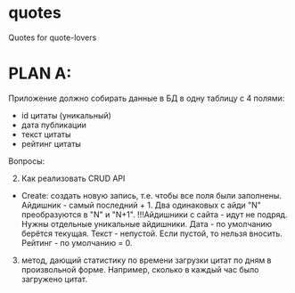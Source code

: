 # quotes
Quotes for quote-lovers


# PLAN A:

Приложение должно собирать данные в БД в одну таблицу с 4 полями:
- id цитаты (уникальный)
- дата публикации
- текст цитаты
- рейтинг цитаты


Вопросы:

2) Как реализовать CRUD API
- Create: создать новую запись, т.е. чтобы все поля были заполнены.
Айдишник - самый последний + 1.
Два одинаковых с айди "N" преобразуются в "N" и "N+1".
!!!Айдишники с сайта - идут не подряд.
Нужны отдельные уникальные айдишники.
Дата - по умолчанию берётся текущая.
Текст - непустой. Если пустой, то нельзя вносить.
Рейтинг - по умолчанию = 0.

3) метод, дающий статистику по времени загрузки цитат по дням в произвольной форме.
Например, сколько в каждый час было загружено цитат.